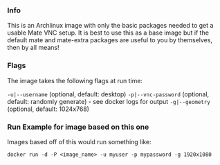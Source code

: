 ### Info
This is an Archlinux image with only the basic packages needed to get a usable Mate VNC setup. It is best to use this as a base image but if the default mate and mate-extra packages are useful to you by themselves, then by all means!

### Flags
The image takes the following flags at run time:

`-u|--username` (optional, default: desktop)
`-p|--vnc-password` (optional, default: randomly generate) -  see docker logs for output
`-g|--geometry` (optional, default: 1024x768)

### Run Example for image based on this one
Images based off of this would run something like: 
```
docker run -d -P <image_name> -u myuser -p mypassword -g 1920x1080
```
